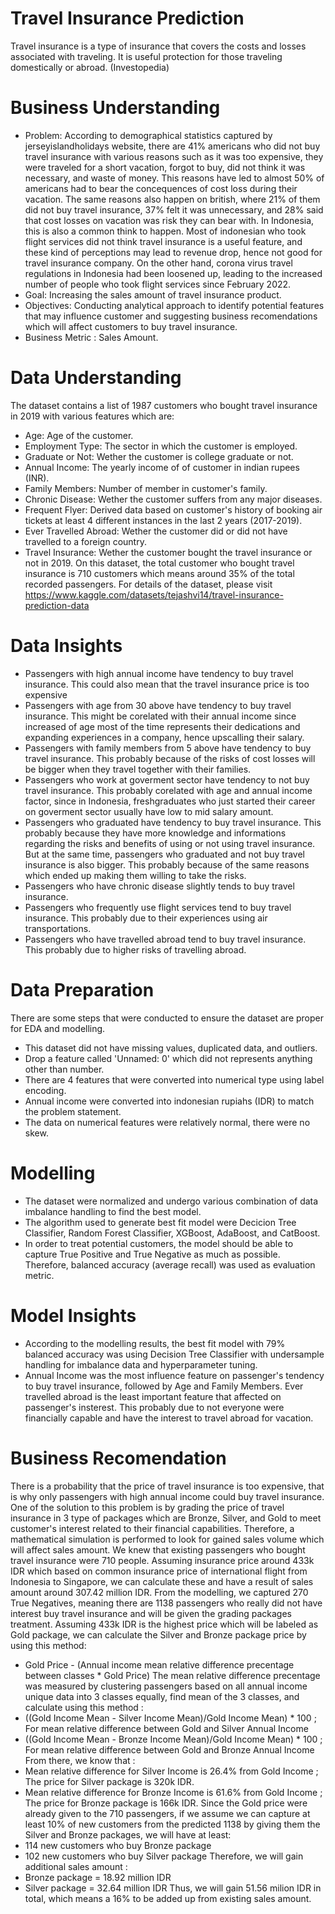 # Travel Insurance Prediction
Travel insurance is a type of insurance that covers the costs and losses associated with traveling. It is useful protection for those traveling domestically or abroad. (Investopedia)
# Business Understanding
- Problem: According to demographical statistics captured by jerseyislandholidays website, there are 41% americans who did not buy travel insurance with various reasons such as it was too expensive, they were traveled for a short vacation, forgot to buy, did not think it was necessary, and waste of money. This reasons have led to almost 50% of americans had to bear the concequences of cost loss during their vacation. The same reasons also happen on british, where 21% of them did not buy travel insurance, 37% felt it was unnecessary, and 28% said that cost losses on vacation was risk they can bear with. In Indonesia, this is also a common think to happen. Most of indonesian who took flight services did not think travel insurance is a useful feature, and these kind of perceptions may lead to revenue drop, hence not good for travel insurance company. On the other hand, corona virus travel regulations in Indonesia had been loosened up, leading to the increased number of people who took flight services since February 2022.
- Goal: Increasing the sales amount of travel insurance product.
- Objectives: Conducting analytical approach to identify potential features that may influence customer and suggesting business recomendations which will affect customers to buy travel insurance.
- Business Metric : Sales Amount.
# Data Understanding
The dataset contains a list of 1987 customers who bought travel insurance in 2019 with various features which are:
- Age: Age of the customer.
- Employment Type: The sector in which the customer is employed.
- Graduate or Not: Wether the customer is college graduate or not.
- Annual Income: The yearly income of of customer in indian rupees (INR).
- Family Members: Number of member in customer's family.
- Chronic Disease: Wether the customer suffers from any major diseases. 
- Frequent Flyer: Derived data based on customer's history of booking air tickets at least 4 different instances in the last 2 years (2017-2019).
- Ever Travelled Abroad: Wether the customer did or did not have travelled to a foreign country.
- Travel Insurance: Wether the customer bought the travel insurance or not in 2019.
On this dataset, the total customer who bought travel insurance is 710 customers which means around 35% of the total recorded passengers.
For details of the dataset, please visit https://www.kaggle.com/datasets/tejashvi14/travel-insurance-prediction-data
# Data Insights
- Passengers with high annual income have tendency to buy travel insurance. This could also mean that the travel insurance price is too expensive
- Passengers with age from 30 above have tendency to buy travel insurance. This might be corelated with their annual income since increased of age most of the time represents their dedications and expanding experiences in a company, hence upscalling their salary.
- Passengers with family members from 5 above have tendency to buy travel insurance. This probably because of the risks of cost losses will be bigger when they travel together with their families.
- Passengers who work at goverment sector have tendency to not buy travel insurance. This probably corelated with age and annual income factor, since in Indonesia, freshgraduates who just started their career on goverment sector usually have low to mid salary amount.
- Passengers who graduated have tendency to buy travel insurance. This probably because they have more knowledge and informations regarding the risks and benefits of using or not using travel insurance. But at the same time, passengers who graduated and not buy travel insurance is also bigger. This probably because of the same reasons which ended up making them willing to take the risks.
- Passengers who have chronic disease slightly tends to buy travel insurance.
- Passengers who frequently use flight services tend to buy travel insurance. This probably due to their experiences using air transportations.
- Passengers who have travelled abroad tend to buy travel insurance. This probably due to higher risks of travelling abroad.
# Data Preparation
There are some steps that were conducted to ensure the dataset are proper for EDA and modelling. 
- This dataset did not have missing values, duplicated data, and outliers. 
- Drop a feature called 'Unnamed: 0' which did not represents anything other than number.
- There are 4 features that were converted into numerical type using label encoding.
- Annual income were converted into indonesian rupiahs (IDR) to match the problem statement.
- The data on numerical features were relatively normal, there were no skew. 
# Modelling
- The dataset were normalized and undergo various combination of data imbalance handling to find the best model.
- The algorithm used to generate best fit model were Decicion Tree Classifier, Random Forest Classifier, XGBoost, AdaBoost, and CatBoost.
- In order to treat potential customers, the model should be able to capture True Positive and True Negative as much as possible. Therefore, balanced accuracy (average recall) was used as evaluation metric.
# Model Insights
- According to the modelling results, the best fit model with 79% balanced accuracy was using Decision Tree Classifier with undersample handling for imbalance data and hyperparameter tuning.
- Annual Income was the most influence feature on passenger's tendency to buy travel insurance, followed by Age and Family Members. Ever travelled abroad is the least important feature that affected on passenger's insterest. This probably due to not everyone were financially capable and have the interest to travel abroad for vacation.
# Business Recomendation
There is a probability that the price of travel insurance is too expensive, that is why only passengers with high annual income could buy travel insurance. One of the solution to this problem is by grading the price of travel insurance in 3 type of packages which are Bronze, Silver, and Gold to meet customer's interest related to their financial capabilities. Therefore, a mathematical simulation is performed to look for gained sales volume which will affect sales amount.
We knew that existing passengers who bought travel insurance were 710 people. Assuming insurance price around 433k IDR which based on common insurance price of international flight from Indonesia to Singapore, we can calculate these and have a result of sales amount around 307.42 million IDR.
From the modelling, we captured 270 True Negatives, meaning there are 1138 passengers who really did not have interest buy travel insurance and will be given the grading packages treatment. Assuming 433k IDR is the highest price which will be labeled as Gold package, we can calculate the Silver and Bronze package price by using this method:
- Gold Price - (Annual income mean relative difference precentage between classes * Gold Price)
The mean relative difference precentage was measured by clustering passengers based on all annual income unique data into 3 classes equally, find mean of the 3 classes, and calculate using this method :
- ((Gold Income Mean - Silver Income Mean)/Gold Income Mean) * 100 ; For mean relative difference between Gold and Silver Annual Income
- ((Gold Income Mean - Bronze Income Mean)/Gold Income Mean) * 100 ; For mean relative difference between Gold and Bronze Annual Income
From there, we know that :
- Mean relative difference for Silver Income is 26.4% from Gold Income ; The price for Silver package is 320k IDR.
- Mean relative difference for Bronze Income is 61.6% from Gold Income ; The price for Bronze package is 166k IDR.
Since the Gold price were already given to the 710 passengers, if we assume we can capture at least 10% of new customers from the predicted 1138 by giving them the Silver and Bronze packages, we will have at least:
- 114 new customers who buy Bronze package
- 102 new customers who buy Silver package
Therefore, we will gain additional sales amount :
- Bronze package = 18.92 million IDR
- Silver package = 32.64 million IDR
Thus, we will gain 51.56 milion IDR in total, which means a 16% to be added up from existing sales amount.
